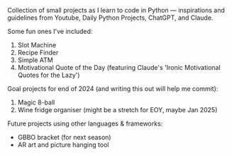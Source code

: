 Collection of small projects as I learn to code in Python — inspirations and guidelines from Youtube, Daily Python Projects, ChatGPT, and Claude.

Some fun ones I've included:
  1. Slot Machine
  2. Recipe Finder
  3. Simple ATM
  4. Motivational Quote of the Day (featuring Claude's 'Ironic Motivational Quotes for the Lazy')

Goal projects for end of 2024 (and writing this out will help me commit):
  1. Magic 8-ball
  2. Wine fridge organiser (might be a stretch for EOY, maybe Jan 2025)

Future projects using other languages & frameworks:
  - GBBO bracket (for next season)
  - AR art and picture hanging tool
